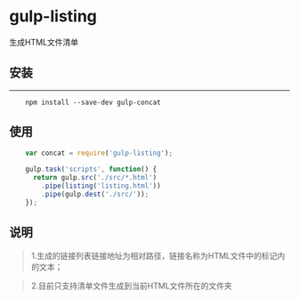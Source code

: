 # gulp-listing
生成HTML文件清单

## 安装
---
```
    npm install --save-dev gulp-concat
```

## 使用
```javascript
    var concat = require('gulp-listing');
    
    gulp.task('scripts', function() {
      return gulp.src('./src/*.html')
        .pipe(listing('listing.html'))
        .pipe(gulp.dest('./src/'));
    });
```

## 说明
>1.生成的链接列表链接地址为相对路径，链接名称为HTML文件中的<title></title>标记内的文本；

>2.目前只支持清单文件生成到当前HTML文件所在的文件夹

